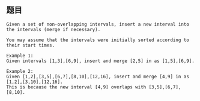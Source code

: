 ## 题目
    Given a set of non-overlapping intervals, insert a new interval into the intervals (merge if necessary).

    You may assume that the intervals were initially sorted according to their start times.

    Example 1:
    Given intervals [1,3],[6,9], insert and merge [2,5] in as [1,5],[6,9].

    Example 2:
    Given [1,2],[3,5],[6,7],[8,10],[12,16], insert and merge [4,9] in as [1,2],[3,10],[12,16].
    This is because the new interval [4,9] overlaps with [3,5],[6,7],[8,10].